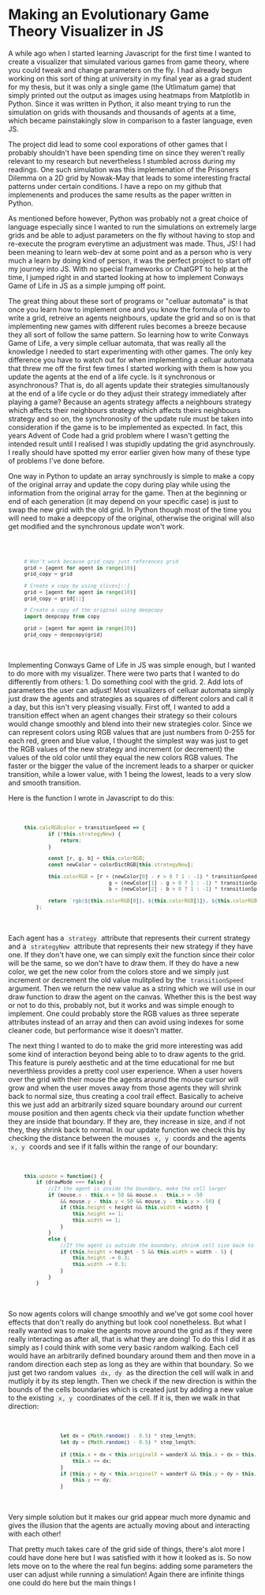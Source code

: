 # Making an Evolutionary Game Theory Visualizer in JS

A while ago when I started learning Javascript for the first time I wanted to create a visualizer 
that simulated various games from game theory, where you could tweak and change parameters on the fly. 
I had already begun working on this sort of thing at university in my final year as a grad student for my thesis, 
but it was only a single game (the Utlimatum game) that simply printed out the output as images using heatmaps from Matplotlib in Python. Since it was written in Python, it also meant trying to run the simulation on grids with thousands and thousands of agents at a time, which became painstakingly slow in comparison to a faster language, even JS. 

The project did lead to some cool exporations of other games that I probably shouldn't have been spending time on since they weren't really relevant to my research but nevertheless I stumbled across during my readings. One such simulation was this implemenation of the Prisoners Dilemma on a 2D grid by Nowak-May that leads to some interesting fractal patterns under certain conditions. I have a repo on my github that implemenents and produces the same results as the paper written in Python. 

As mentioned before however, Python was probably not a great choice of language especially since I wanted to run the simulations on extremely large grids and be able to adjust parameters on the fly without having to stop and re-execute the program everytime an adjustment was made. Thus, JS! I had been meaning to learn web-dev at some point and as a person who is very much a learn by doing kind of person, it was the perfect project to start off my journey into JS. With no special frameworks or ChatGPT to help at the time, I jumped right in and started looking at how to implement Conways Game of Life in JS as a simple jumping off point.

The great thing about these sort of programs or "celluar automata" is that once you learn how to implement one and you know the formula of how to write a grid, retreive an agents neighbours, update the grid and so on is that implementing new games with different rules becomes a breeze because they all sort of follow the same pattern. So learning how to write Conways Game of Life, a very simple celluar automata, that was really all the knowledge I needed to start experimenting with other games. The only key difference you have to watch out for when implementing a celluar automata that threw me off the first few times I started working with them is how you update the agents at the end of a life cycle. Is it synchronous or asynchronous? That is, do all agents update their strategies simultanously at the end of a life cycle or do they adjust their strategy immediately after playing a game? Because an agents strategy affects a neighbours strategy which affects their neighbours strategy which affects theirs neighbours strategy and so on, the synchronosity of the update rule must be taken into consideration if the game is to be implemented as expected. In fact, this years Advent of Code had a grid problem where I wasn't getting the intended result until I realised I was stupidly updating the grid asynchrously. I really should have spotted my error earlier given how many of these type of problems I've done before.

One way in Python to update an array synchrously is simple to make a copy of the original array and update the copy during play while using the information from the original array for the game. Then at the beginning or end of each generation (it may depend on your specific case) is just to swap the new grid with the old grid. In Python though most of the time you will need to make a deepcopy of the original, otherwise the original will also get modified and the synchronous update won't work. 

```python

# Won't work because grid_copy just references grid
grid = [agent for agent in range(10)]
grid_copy = grid

# Create a copy by using slices[::]
grid = [agent for agent in range(10)]
grid_copy = grid[::]

# Create a copy of the original using deepcopy
import deepcopy from copy

grid = [agent for agent in range(10)]
grid_copy = deepcopy(grid)

```

Implementing Conways Game of Life in JS was simple enough, but I wanted to do more with my visualizer. There were two parts that I wanted to do differently from others: 1. Do something cool with the grid. 2. Add lots of parameters the user can adjust! Most visualizers of celluar automata simply just draw the agents and strategies as squares of different colors and call it a day, but this isn't very pleasing visually. First off, I wanted to add a transition effect when an agent changes their strategy so their colours would change smoothly and blend into their new strategies color. Since we can represent colors using RGB values that are just numbers from 0-255 for each red, green and blue value, I thought the simplest way was just to get the RGB values of the new strategy and increment (or decrement) the values of the old color until they equal the new colors RGB values. The faster or the bigger the value of the increment leads to a sharper or quicker transition, while a lower value, with 1 being the lowest, leads to a very slow and smooth transition. 

Here is the function I wrote in Javascript to do this:

```javascript
this.calcRGBcolor = transitionSpeed => {
        if (!this.strategyNew) {
            return;
        }

        const [r, g, b] = this.colorRGB;
        const newColor = colorDictRGB[this.strategyNew];

        this.colorRGB = [r + (newColor[0] - r > 0 ? 1 : -1) * transitionSpeed,
                            g + (newColor[1] - g > 0 ? 1 : -1) * transitionSpeed,
                            b + (newColor[2] - b > 0 ? 1 : -1) * transitionSpeed];

        return `rgb(${this.colorRGB[0]}, ${this.colorRGB[1]}, ${this.colorRGB[2]})`;
    };
```

Each agent has a `strategy` attribute that represents their current strategy and a `strategyNew` attribute that represents their new strategy if they have one. If they don't have one, we can simply exit the function since their color will be the same, so we don't have to draw them. If they do have a new color, we get the new color from the colors store and we simply just increment or decrement the old value mulitplied by the `transitionSpeed` argument. Then we return the new value as a string which we will use in our draw function to draw the agent on the canvas. Whether this is the best way or not to do this, probably not, but it works and was simple enough to implement. One could probably store the RGB values as three seperate attributes instead of an array and then can avoid using indexes for some cleaner code, but performance wise it doesn't matter.  

The next thing I wanted to do to make the grid more interesting was add some kind of interaction beyond being able to to draw agents to the grid. This feature is purely aesthetic and at the time educational for me but neverthless provides a pretty cool user experience. When a user hovers over the grid with their mouse the agents around the mouse cursor will grow and when the user moves away from those agents they will shrink back to normal size, thus creating a cool trail effect. Basically to acheive this we just add an arbitrarily sized square boundary around our current mouse position and then agents check via their update function whether they are inside that boundary. If they are, they increase in size, and if not they, they shrink back to normal. In our update function we check this by checking the distance between the mouses `x, y` coords and the agents `x, y` coords and see if it falls within the range of our boundary:

```javascript
this.update = function() {
    if (drawMode === false) {
        //If the agent is inside the boundary, make the cell larger
        if (mouse.x - this.x < 50 && mouse.x - this.x > -50 
            && mouse.y - this.y < 50 && mouse.y - this.y > -50) {
            if (this.height < height && this.width < width) {
                this.height += 1;
                this.width += 1;
            }
        }
        else {
            //If the agent is outside the boundary, shrink cell size back to original
            if (this.height > height - 5 && this.width > width - 5) {
                this.height -= 0.3;
                this.width -= 0.3;
            }
        }
    }
```

So now agents colors will change smoothly and we've got some cool hover effects that don't really do anything but look cool nonetheless. But what I really wanted was to make the agents move around the grid as if they were really interacting as after all, that is what they are doing! To do this I did it as simply as I could think with some very basic random walking. Each cell would have an arbitrarily defined boundary around them and then move in a random direction each step as long as they are within that boundary. So we just get two random values `dx, dy` as the direction the cell will walk in and mutliply it by its step length. Then we check if the new direction is within the bounds of the cells boundaries which is created just by adding a new value to the existing `x, y` coordinates of the cell. If it is, then we walk in that direction: 

```javascript
            let dx = (Math.random() - 0.5) * step_length;
            let dy = (Math.random() - 0.5) * step_length;
            
            if (this.x + dx < this.originalX + wanderX && this.x + dx > this.originalX - wanderX) {
                this.x += dx;
            }
            if (this.y + dy < this.originalY + wanderY && this.y + dy > this.originalY - wanderY) {
                this.y += dy;
            }
```

Very simple solution but it makes our grid appear much more dynamic and gives the illusion that the agents are actually moving about and interacting with each other!

That pretty much takes care of the grid side of things, there's alot more I could have done here but I was satisfied with it how it looked as is. So now lets move on to the where the real fun begins: adding some parameters the user can adjust while running a simulation! Again there are infinite things one could do here but the main things I















 <style>
    /* Your preferred code styling */
    p code {
      background-color: #f4f4f4;
      color: #333;
      padding: 2px 5px;
      border-radius: 3px;
    }
    
    /* Specific styling for different languages or code blocks */
    pre {
        padding: 2rem;
        font-size: 12px;
        background-color: gainsboro
    }

  </style>

